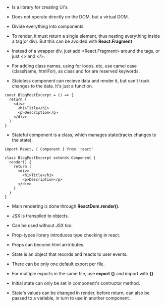 - Is a library for creating UI's.

- Does not operate directly on the DOM, but a virtual DOM.
- Divide everything into components.

- To render, it must return a single element, thus nesting everything inside a tag(or div). But this can be avoided with **React.Fragment**

- Instead of a wrapper div, just add <React.Fragment> around the tags, or just <> and </>.

- For adding class names, using for loops, etc, use camel case (className, htmlFor), as class and for are reserved keywords.

- Stateless component can recieve data and render it, but can't track changes to the data. It's just a function.

```
const BlogPostExcerpt = () => {
  return (
    <div>
      <h1>Title</h1>
      <p>Description</p>
    </div>
  )
} 
```

- Stateful component is a class, which manages state(tracks changes to the state).
```
import React, { Component } from 'react'

class BlogPostExcerpt extends Component {
  render() {
    return (
      <div>
        <h1>Title</h1>
        <p>Description</p>
      </div>
    )
  }
}
```

- Main rendering is done through **ReactDom.render()**.

- JSX is transpiled to objects.

- Can be used without JSX too.

- Prop-types library introduces type checking in react.

- Props can become html arrtributes.

- State is an object that records and reacts to user events.

- There can be only one default export per file.

- For multiple exports in the same file, use **export {}** and import with **{}**.

- Initial state can only be set in component's contructor method.

- State's values can be changed in render, before return, can also be passed to a variable, in turn to use in another component.